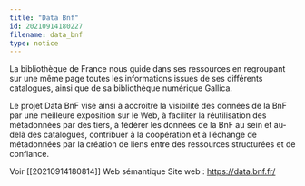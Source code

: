 ```yaml
---
title: "Data Bnf"
id: 20210914180227
filename: data_bnf
type: notice
---
```


La bibliothèque de France nous guide dans ses ressources en regroupant sur une même page toutes les informations issues de ses différents catalogues, ainsi que de sa bibliothèque numérique Gallica.

Le projet Data BnF vise ainsi à accroître la visibilité des données de la BnF par une meilleure exposition sur le Web, à faciliter la réutilisation des métadonnées par des tiers, à fédérer les données de la BnF au sein et au-delà des catalogues, contribuer à la coopération et à l’échange de métadonnées par la création de liens entre des ressources structurées et de confiance.

Voir [[20210914180814]] Web sémantique
Site web : <https://data.bnf.fr/>

